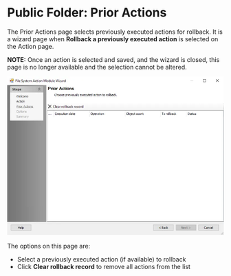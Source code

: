 # Public Folder: Prior Actions

The Prior Actions page selects previously executed actions for rollback. It is a wizard page when __Rollback a previously executed action__ is selected on the Action page.

__NOTE:__ Once an action is selected and saved, and the wizard is closed, this page is no longer available and the selection cannot be altered.

![Public Folder Action Module Wizard Prior Actions page](../../../../../../static/img/product_docs/accessanalyzer/enterpriseauditor/admin/action/filesystem/prioractions.webp)

The options on this page are:

- Select a previously executed action (if available) to rollback
- Click __Clear rollback record__ to remove all actions from the list
